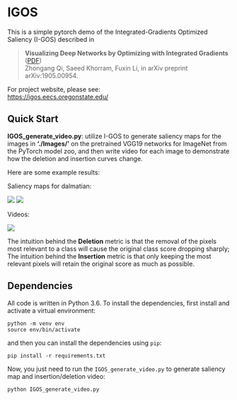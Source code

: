 # IGOS
This is a simple pytorch demo of the Integrated-Gradients Optimized Saliency (I-GOS) described in
>**Visualizing Deep Networks by Optimizing with Integrated Gradients** ([PDF](https://arxiv.org/abs/1905.00954))<br>
Zhongang Qi, Saeed Khorram, Fuxin Li, in arXiv preprint arXiv:1905.00954. 

For project website, please see:<br>
https://igos.eecs.oregonstate.edu/

## Quick Start
**IGOS_generate_video.py**: utilize I-GOS to generate saliency maps for the images in **‘./Images/’** on the pretrained VGG19 networks for ImageNet from the PyTorch model zoo, and then write video for each image to demonstrate how the deletion and insertion curves change.  

Here are some example results:

Saliency maps for dalmatian:

![](Results/dalmatian_IGOS.png) ![](Results/dalmatian_heatmap.png) 

Videos:

![](Results/dalmatian.gif)

The intuition behind the **Deletion** metric is that the removal of the pixels most relevant to a class will cause the original class score dropping sharply;
The intuition behind the **Insertion** metric is that only keeping the most relevant pixels will retain the original score as much as possible.


## Dependencies
All code is written in Python 3.6. To install the dependencies, first install and activate a virtual environment:
```
python -m venv env
source env/bin/activate
```
and then you can install the dependencies using `pip`:
```
pip install -r requirements.txt
```
Now, you just need to run the `IGOS_generate_video.py` to generate saliency map and insertion/deletion video:
```
python IGOS_generate_video.py
```
<br> 
